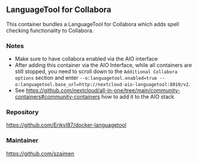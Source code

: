 ## LanguageTool for Collabora
This container bundles a LanguageTool for Collabora which adds spell checking functionality to Collabora.

### Notes
- Make sure to have collabora enabled via the AIO interface
- After adding this container via the AIO Interface, while all containers are still stopped, you need to scroll down to the `Additional Collabora options` section and enter `--o:languagetool.enabled=true --o:languagetool.base_url=http://nextcloud-aio-languagetool:8010/v2`.
- See https://github.com/nextcloud/all-in-one/tree/main/community-containers#community-containers how to add it to the AIO stack

### Repository
https://github.com/Erikvl87/docker-languagetool

### Maintainer
https://github.com/szaimen
